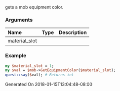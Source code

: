 gets a mob equipment color.
### Arguments
**Name**|**Type**|**Description**
:---|:---|:---
material_slot||

### Example

```perl
my $material_slot = 1;
my $val = $mob->GetEquipmentColor($material_slot);
quest::say($val); # Returns int
```


Generated On 2018-01-15T13:04:48-08:00